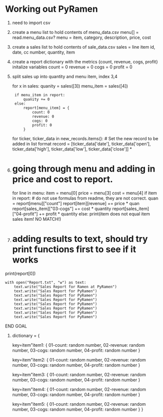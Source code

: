 # Working out PyRamen

1. need to import csv

2. create a menu list to hold contents of menu_data.csv
    menu[] = read.menu_data.csv?
    menu = item, category, description, price, cost

3. create a sales list to hold contents of sale_data.csv
    sales = line item id, date, cc number, quantity, item

4. create a report dictionary with the metrics {count, revenue, cogs, profit}
    initalize variables
    count = 0
    revenue = 0
    cogs = 0
    profit = 0


5. split sales up into quantity and menu item, index 3,4 

    for x in sales:
        quanity = sales([3])
        menu_item = sales([4])

        if menu_item in report:
            quanity += 0
        else: 
            report[menu_item] = {
                count: 0
                revenue: 0
                cogs: 0
                profit: 0            
            }

    for ticker, ticker_data in new_records.items():
        # Set the new record to be added in list format
        record = [ticker_data['date'], ticker_data['open'], ticker_data['high'], ticker_data['low'], ticker_data['close']]    * 

6. # going through menu and adding in price and cost to report.

    for line in menu:
        item = menu[0]
        price = menu[3]
        cost = menu[4]
        if item in report:
            # do not use formulas from readme, they are not correct.
            quan = report[menu]["count"]
            report[item][revenue] += price * quan
            report[sales_item]["03-cogs"] += cost * quantity
            report[sales_item]["04-profit"] += profit * quantity
        else:
            print(item does not equal item sales item! NO MATCH!)


7. # adding results to text, should try print functions first to see if it works

print(report[0])



    with open("Report.txt", "w") as text:
        text.write("Sales Report for Ramen at PyRamen")
        text.write("Sales Report for PyRamen")
        text.write("Sales Report for PyRamen")
        text.write("Sales Report for PyRamen")
        text.write("Sales Report for PyRamen")
        text.write("Sales Report for PyRamen")
        text.write("Sales Report for PyRamen")
        text.write("Sales Report for PyRamen")












END GOAL

1. dictionary = {

    key=item"item1: {
        01-count: random number,
        02-revenue: random number,
        03-cogs: random number,
        04-profit: random number
    }

    key=item"item2: {
        01-count: random number,
        02-revenue: random number,
        03-cogs: random number,
        04-profit: random number
    }

    key=item"item3: {
        01-count: random number,
        02-revenue: random number,
        03-cogs: random number,
        04-profit: random number
    }

    key=item"item4: {
        01-count: random number,
        02-revenue: random number,
        03-cogs: random number,
        04-profit: random number
    }

    key=item"item5: {
        01-count: random number,
        02-revenue: random number,
        03-cogs: random number,
        04-profit: random number
    }
}